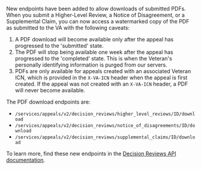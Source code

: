 New endpoints have been added to allow downloads of submitted PDFs. When you submit a Higher-Level Review, a Notice of Disagreement, or a Supplemental Claim, you can now access a watermarked copy of the PDF as submitted to the VA with the following caveats:

1. A PDF download will become available only after the appeal has progressed to the 'submitted' state.
2. The PDF will stop being available one week after the appeal has progressed to the 'completed' state. This is when the Veteran's personally identifying information is purged from our servers.
3. PDFs are only available for appeals created with an associated Veteran ICN, which is provided in the `X-VA-ICN` header when the appeal is first created. If the appeal was not created with an `X-VA-ICN` header, a PDF will never become available.

The PDF download endpoints are:
- `/services/appeals/v2/decision_reviews/higher_level_reviews/ID/download`
- `/services/appeals/v2/decision_reviews/notice_of_disagreements/ID/download`
- `/services/appeals/v2/decision_reviews/supplemental_claims/ID/download`

To learn more, find these new endpoints in the [Decision Reviews API documentation](https://developer.va.gov/explore/appeals/docs/decision_reviews?version=current). 
